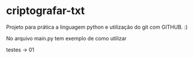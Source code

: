 # criptografar-txt
Projeto para prática a linguagem python e utilização do git com GITHUB. :)

No arquivo main.py tem exemplo de como utilizar

testes -> 01